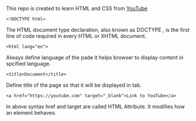This repo is created to learn HTML and CSS from [YouTube](https://www.youtube.com/watch?v=G3e-cpL7ofc)

```
<!DOCTYPE html>
```

The HTML document type declaration, also known as DOCTYPE , is the first line of code required in every HTML or XHTML document.

```
<html lang="en">
```

Always define language of the pade it helps browser to display content in spcified language.

```
<title>Document</title>
```

Define title of the page so that it will be displayed in tab.

```
<a href="https://youtube.com" target="_blank">Link to YouTube</a>
```

In above syntax href and target are called HTML Attribute. It modifies how an element behaves.
